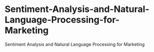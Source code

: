 # Sentiment-Analysis-and-Natural-Language-Processing-for-Marketing
Sentiment Analysis and Natural Language Processing for Marketing
